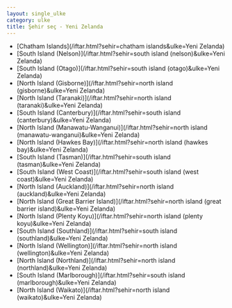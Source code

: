 ```yaml
---
layout: single_ulke
category: ulke
title: Şehir seç - Yeni Zelanda
---
```

* [Chatham Islands](/iftar.html?sehir=chatham islands&ulke=Yeni Zelanda)
* [South Island (Nelson)](/iftar.html?sehir=south island (nelson)&ulke=Yeni Zelanda)
* [South Island (Otago)](/iftar.html?sehir=south island (otago)&ulke=Yeni Zelanda)
* [North Island (Gisborne)](/iftar.html?sehir=north island (gisborne)&ulke=Yeni Zelanda)
* [North Island (Taranaki)](/iftar.html?sehir=north island (taranaki)&ulke=Yeni Zelanda)
* [South Island (Canterbury)](/iftar.html?sehir=south island (canterbury)&ulke=Yeni Zelanda)
* [North Island (Manawatu-Wanganui)](/iftar.html?sehir=north island (manawatu-wanganui)&ulke=Yeni Zelanda)
* [North Island (Hawkes Bay)](/iftar.html?sehir=north island (hawkes bay)&ulke=Yeni Zelanda)
* [South Island (Tasman)](/iftar.html?sehir=south island (tasman)&ulke=Yeni Zelanda)
* [South Island (West Coast)](/iftar.html?sehir=south island (west coast)&ulke=Yeni Zelanda)
* [North Island (Auckland)](/iftar.html?sehir=north island (auckland)&ulke=Yeni Zelanda)
* [North Island (Great Barrier Island)](/iftar.html?sehir=north island (great barrier island)&ulke=Yeni Zelanda)
* [North Island (Plenty Koyu)](/iftar.html?sehir=north island (plenty koyu)&ulke=Yeni Zelanda)
* [South Island (Southland)](/iftar.html?sehir=south island (southland)&ulke=Yeni Zelanda)
* [North Island (Wellington)](/iftar.html?sehir=north island (wellington)&ulke=Yeni Zelanda)
* [North Island (Northland)](/iftar.html?sehir=north island (northland)&ulke=Yeni Zelanda)
* [South Island (Marlborough)](/iftar.html?sehir=south island (marlborough)&ulke=Yeni Zelanda)
* [North Island (Waikato)](/iftar.html?sehir=north island (waikato)&ulke=Yeni Zelanda)
